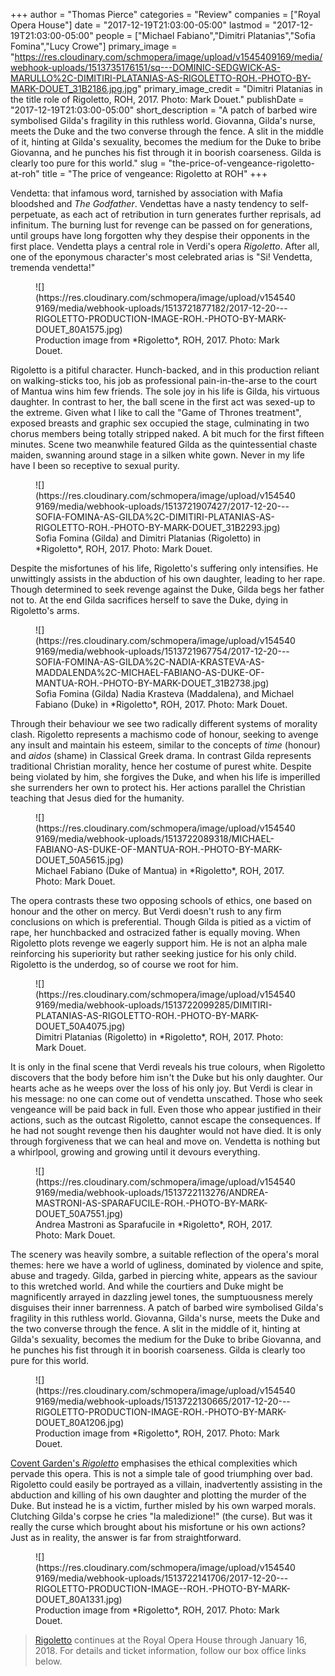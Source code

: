 +++
author = "Thomas Pierce"
categories = "Review"
companies = ["Royal Opera House"]
date = "2017-12-19T21:03:00-05:00"
lastmod = "2017-12-19T21:03:00-05:00"
people = ["Michael Fabiano","Dimitri Platanias","Sofia Fomina","Lucy Crowe"]
primary_image = "https://res.cloudinary.com/schmopera/image/upload/v1545409169/media/webhook-uploads/1513735176151/sq---DOMINIC-SEDGWICK-AS-MARULLO%2C-DIMITIRI-PLATANIAS-AS-RIGOLETTO-ROH.-PHOTO-BY-MARK-DOUET_31B2186.jpg.jpg"
primary_image_credit = "Dimitri Platanias in the title role of Rigoletto, ROH, 2017. Photo: Mark Douet."
publishDate = "2017-12-19T21:03:00-05:00"
short_description = "A patch of barbed wire symbolised Gilda&#039;s fragility in this ruthless world. Giovanna, Gilda&#039;s nurse, meets the Duke and the two converse through the fence. A slit in the middle of it, hinting at Gilda&#039;s sexuality, becomes the medium for the Duke to bribe Giovanna, and he punches his fist through it in boorish coarseness. Gilda is clearly too pure for this world."
slug = "the-price-of-vengeance-rigoletto-at-roh"
title = "The price of vengeance: Rigoletto at ROH"
+++

Vendetta: that infamous word, tarnished by association with Mafia bloodshed and *The Godfather*. Vendettas have a nasty tendency to self-perpetuate, as each act of retribution in turn generates further reprisals, ad infinitum. The burning lust for revenge can be passed on for generations, until groups have long forgotten why they despise their opponents in the first place. Vendetta plays a central role in Verdi's opera *Rigoletto*. After all, one of the eponymous character's most celebrated arias is "Si! Vendetta, tremenda vendetta!"

<figure data-type="image">
![](https://res.cloudinary.com/schmopera/image/upload/v1545409169/media/webhook-uploads/1513721877182/2017-12-20---RIGOLETTO-PRODUCTION-IMAGE-ROH.-PHOTO-BY-MARK-DOUET_80A1575.jpg)
<figcaption>Production image from *Rigoletto*, ROH, 2017. Photo: Mark Douet.</figcaption>
</figure>

Rigoletto is a pitiful character. Hunch-backed, and in this production reliant on walking-sticks too, his job as professional pain-in-the-arse to the court of Mantua wins him few friends. The sole joy in his life is Gilda, his virtuous daughter. In contrast to her, the ball scene in the first act was sexed-up to the extreme. Given what I like to call the "Game of Thrones treatment", exposed breasts and graphic sex occupied the stage, culminating in two chorus members being totally stripped naked. A bit much for the first fifteen minutes. Scene two meanwhile featured Gilda as the quintessential chaste maiden, swanning around stage in a silken white gown. Never in my life have I been so receptive to sexual purity. 

<figure data-type="image">
![](https://res.cloudinary.com/schmopera/image/upload/v1545409169/media/webhook-uploads/1513721907427/2017-12-20---SOFIA-FOMINA-AS-GILDA%2C-DIMITIRI-PLATANIAS-AS-RIGOLETTO-ROH.-PHOTO-BY-MARK-DOUET_31B2293.jpg)
<figcaption>Sofia Fomina (Gilda) and Dimitri Platanias (Rigoletto) in *Rigoletto*, ROH, 2017. Photo: Mark Douet.</figcaption>
</figure>

Despite the misfortunes of his life, Rigoletto's suffering only intensifies. He unwittingly assists in the abduction of his own daughter, leading to her rape. Though determined to seek revenge against the Duke, Gilda begs her father not to. At the end Gilda sacrifices herself to save the Duke, dying in Rigoletto's arms. 

<figure data-type="image">
![](https://res.cloudinary.com/schmopera/image/upload/v1545409169/media/webhook-uploads/1513721967754/2017-12-20---SOFIA-FOMINA-AS-GILDA%2C-NADIA-KRASTEVA-AS-MADDALENDA%2C-MICHAEL-FABIANO-AS-DUKE-OF-MANTUA-ROH.-PHOTO-BY-MARK-DOUET_31B2738.jpg)
<figcaption>Sofia Fomina (Gilda) Nadia Krasteva (Maddalena), and Michael Fabiano (Duke) in *Rigoletto*, ROH, 2017. Photo: Mark Douet.</figcaption>
</figure>

Through their behaviour we see two radically different systems of morality clash. Rigoletto represents a machismo code of honour, seeking to avenge any insult and maintain his esteem, similar to the concepts of *time* (honour) and *aidos* (shame) in Classical Greek drama. In contrast Gilda represents traditional Christian morality, hence her costume of purest white. Despite being violated by him, she forgives the Duke, and when his life is imperilled she surrenders her own to protect his. Her actions parallel the Christian teaching that Jesus died for the humanity. 

<figure data-type="image">
![](https://res.cloudinary.com/schmopera/image/upload/v1545409169/media/webhook-uploads/1513722089318/MICHAEL-FABIANO-AS-DUKE-OF-MANTUA-ROH.-PHOTO-BY-MARK-DOUET_50A5615.jpg)
<figcaption>Michael Fabiano (Duke of Mantua) in *Rigoletto*, ROH, 2017. Photo: Mark Douet.</figcaption>
</figure>

The opera contrasts these two opposing schools of ethics, one based on honour and the other on mercy. But Verdi doesn't rush to any firm conclusions on which is preferential. Though Gilda is pitied as a victim of rape, her hunchbacked and ostracized father is equally moving. When Rigoletto plots revenge we eagerly support him. He is not an alpha male reinforcing his superiority but rather seeking justice for his only child. Rigoletto is the underdog, so of course we root for him.   

<figure data-type="image">
![](https://res.cloudinary.com/schmopera/image/upload/v1545409169/media/webhook-uploads/1513722099285/DIMITIRI-PLATANIAS-AS-RIGOLETTO-ROH.-PHOTO-BY-MARK-DOUET_50A4075.jpg)
<figcaption>Dimitri Platanias (Rigoletto) in *Rigoletto*, ROH, 2017. Photo: Mark Douet.</figcaption>
</figure>

It is only in the final scene that Verdi reveals his true colours, when Rigoletto discovers that the body before him isn't the Duke but his only daughter. Our hearts ache as he weeps over the loss of his only joy. But Verdi is clear in his message: no one can come out of vendetta unscathed. Those who seek vengeance will be paid back in full. Even those who appear justified in their actions, such as the outcast Rigoletto, cannot escape the consequences. If he had not sought revenge then his daughter would not have died. It is only through forgiveness that we can heal and move on. Vendetta is nothing but a whirlpool, growing and growing until it devours everything. 

<figure data-type="image">
![](https://res.cloudinary.com/schmopera/image/upload/v1545409169/media/webhook-uploads/1513722113276/ANDREA-MASTRONI-AS-SPARAFUCILE-ROH.-PHOTO-BY-MARK-DOUET_50A7551.jpg)
<figcaption>Andrea Mastroni as Sparafucile in *Rigoletto*, ROH, 2017. Photo: Mark Douet.</figcaption>
</figure>

The scenery was heavily sombre, a suitable reflection of the opera's moral themes: here we have a world of ugliness, dominated by violence and spite, abuse and tragedy. Gilda, garbed in piercing white, appears as the saviour to this wretched world. And while the courtiers and Duke might be magnificently arrayed in dazzling jewel tones, the sumptuousness merely disguises their inner barrenness. A patch of barbed wire symbolised Gilda's fragility in this ruthless world. Giovanna, Gilda's nurse, meets the Duke and the two converse through the fence. A slit in the middle of it, hinting at Gilda's sexuality, becomes the medium for the Duke to bribe Giovanna, and he punches his fist through it in boorish coarseness. Gilda is clearly too pure for this world. 

<figure data-type="image">
![](https://res.cloudinary.com/schmopera/image/upload/v1545409169/media/webhook-uploads/1513722130665/2017-12-20---RIGOLETTO-PRODUCTION-IMAGE-ROH.-PHOTO-BY-MARK-DOUET_80A1206.jpg)
<figcaption>Production image from *Rigoletto*, ROH, 2017. Photo: Mark Douet.</figcaption>
</figure>

[Covent Garden's *Rigoletto*](http://www.roh.org.uk/productions/rigoletto-by-david-mcvicar) emphasises the ethical complexities which pervade this opera. This is not a simple tale of good triumphing over bad. Rigoletto could easily be portrayed as a villain, inadvertently assisting in the abduction and killing of his own daughter and plotting the murder of the Duke. But instead he is a victim, further misled by his own warped morals. Clutching Gilda's corpse he cries "la maledizione!" (the curse). But was it really the curse which brought about his misfortune or his own actions? Just as in reality, the answer is far from straightforward.

<figure data-type="image">
![](https://res.cloudinary.com/schmopera/image/upload/v1545409169/media/webhook-uploads/1513722141706/2017-12-20---RIGOLETTO-PRODUCTION-IMAGE--ROH.-PHOTO-BY-MARK-DOUET_80A1331.jpg)
<figcaption>Production image from *Rigoletto*, ROH, 2017. Photo: Mark Douet.</figcaption>
</figure>

>[Rigoletto](http://www.roh.org.uk/productions/rigoletto-by-david-mcvicar) continues at the Royal Opera House through January 16, 2018. For details and ticket information, follow our box office links below.
